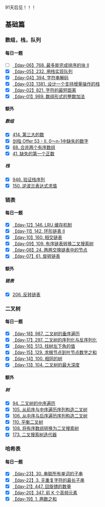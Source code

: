 91天后见！！！

## 基础篇
### 数组，栈，队列
#### 每日一题
- [ ] [【day-06】768. 最多能完成排序的块 II](./1.basic/1.array-stack-queue/max-chunks-to-make-sorted-ii.md) 
- [x] [【day-05】232. 用栈实现队列](./1.basic/1.array-stack-queue/implement-queue-using-stacks.md)
- [x] [【day-04】394. 字符串解码](./1.basic/1.array-stack-queue/decode-string.md)
- [x] [【day-03】1381. 设计一个支持增量操作的栈](./1.basic/1.array-stack-queue/design-a-stack-with-increment-operation.md)
- [x] [【day-02】821. 字符的最短距离](./1.basic/1.array-stack-queue/shortest-distance-to-a-character.md)
- [x] [【day-01】989. 数组形式的整数加法](./1.basic/1.array-stack-queue/add-to-array-form.md)
#### 额外
##### 数组
- [x] [414. 第三大的数](./1.basic/1.array-stack-queue/third-maximum-number.md)
- [x] [剑指 Offer 53 - II. 0～n-1中缺失的数字](./1.basic/1.array-stack-queue/que-shi-de-shu-zi-lcof.md)
- [x] [88. 合并两个有序数组](./1.basic/1.array-stack-queue/merge-sorted-array.md)
- [x] [41. 缺失的第一个正数](./1.basic/1.array-stack-queue/first-missing-positive.md)

##### 栈
- [x] [946. 验证栈序列](./1.basic/1.array-stack-queue/validate-stack-sequences.md)
- [x] [150. 逆波兰表达式求值](./1.basic/1.array-stack-queue/evaluate-reverse-polish-notation.md)

### 链表
#### 每日一题
- [x] [【day-12】146. LRU 缓存机制](./1.basic/2.linked-list/lru-cache.md)
- [x] [【day-11】142. 环形链表 II](./1.basic/2.linked-list/linked-list-cycle-ii.md)
- [x] [【day-10】160. 相交链表](./1.basic/2.linked-list/intersection-of-two-linked-lists.md)
- [x] [【day-09】109. 有序链表转换二叉搜索树](./1.basic/2.linked-list/convert-sorted-list-to-binary-search-tree.md)
- [x] [【day-08】24. 两两交换链表中的节点](./1.basic/2.linked-list/swap-nodes-in-pairs.md)
- [x] [【day-07】61. 旋转链表](./1.basic/2.linked-list/rotate-list.md)
#### 额外
##### 链表
- [x] [206. 反转链表](./1.basic/2.linked-list/reverse-linked-list.md)
### 二叉树
#### 每日一题
- [x] [【day-18】987. 二叉树的垂序遍历](./1.basic/3.tree/vertical-order-traversal-of-a-binary-tree.md)
- [x] [【day-17】297. 二叉树的序列化与反序列化](./1.basic/3.tree/serialize-and-deserialize-binary-tree.md)
- [x] [【day-16】513. 找树左下角的值](./1.basic/3.tree/find-bottom-left-tree-value.md)
- [x] [【day-15】129. 求根节点到叶节点数字之和](./1.basic/3.tree/sum-root-to-leaf-numbers.md)
- [x] [【day-14】100. 相同的树](./1.basic/3.tree/same-tree.md)
- [x] [【day-13】104. 二叉树的最大深度](./1.basic/3.tree/maximum-depth-of-binary-tree.md)
#### 额外
##### 树
- [x] [94. 二叉树的中序遍历](./1.basic/3.tree/binary-tree-inorder-traversal.md)
- [x] [105. 从前序与中序遍历序列构造二叉树](./1.basic/3.tree/construct-binary-tree-from-preorder-and-inorder-traversal.md)
- [x] [106. 从中序与后序遍历序列构造二叉树](./1.basic/3.tree/construct-binary-tree-from-inorder-and-postorder-traversal.md)
- [x] [110. 平衡二叉树](./1.basic/3.tree/balanced-binary-tree.md)
- [x] [108. 将有序数组转换为二叉搜索树](./1.basic/3.tree/convert-sorted-array-to-binary-search-tree.md)
- [x] [173. 二叉搜索树迭代器](./1.basic/3.tree/binary-search-tree-iterator.md)

### 哈希表
#### 每日一题
- [x] [【day-23】30. 串联所有单词的子串](./1.basic/4.hash-table/substring-with-concatenation-of-all-words.md)
- [x] [【day-22】3. 无重复字符的最长子串](./1.basic/4.hash-table/longest-substring-without-repeating-characters.md)
- [x] [【day-21】447. 回旋镖的数量](./1.basic/4.hash-table/number-of-boomerangs.md)
- [x] [【day-20】347. 前 K 个高频元素](./1.basic/4.hash-table/top-k-frequent-elements.md)
- [x] [【day-19】1. 两数之和](./1.basic/4.hash-table/two-sum.md)
